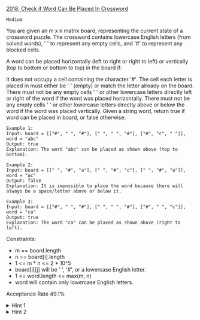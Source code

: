 [2018. Check if Word Can Be Placed In Crossword](https://leetcode.com/problems/check-if-word-can-be-placed-in-crossword/description/)

`Medium`

You are given an m x n matrix board, representing the current state of a crossword puzzle. The crossword contains lowercase English letters (from solved words), ' ' to represent any empty cells, and '#' to represent any blocked cells.

A word can be placed horizontally (left to right or right to left) or vertically (top to bottom or bottom to top) in the board if:

It does not occupy a cell containing the character '#'.
The cell each letter is placed in must either be ' ' (empty) or match the letter already on the board.
There must not be any empty cells ' ' or other lowercase letters directly left or right of the word if the word was placed horizontally.
There must not be any empty cells ' ' or other lowercase letters directly above or below the word if the word was placed vertically.
Given a string word, return true if word can be placed in board, or false otherwise.

```
Example 1:
Input: board = [["#", " ", "#"], [" ", " ", "#"], ["#", "c", " "]], word = "abc"
Output: true
Explanation: The word "abc" can be placed as shown above (top to bottom).

Example 2:
Input: board = [[" ", "#", "a"], [" ", "#", "c"], [" ", "#", "a"]], word = "ac"
Output: false
Explanation: It is impossible to place the word because there will always be a space/letter above or below it.

Example 3:
Input: board = [["#", " ", "#"], [" ", " ", "#"], ["#", " ", "c"]], word = "ca"
Output: true
Explanation: The word "ca" can be placed as shown above (right to left). 
``` 

Constraints:

- m == board.length
- n == board[i].length
- 1 <= m * n <= 2 * 10^5
- board[i][j] will be ' ', '#', or a lowercase English letter.
- 1 <= word.length <= max(m, n)
- word will contain only lowercase English letters.

Acceptance Rate
49.1%

<details>
<summary>Hint 1</summary>

Check all possible placements for the word.

</details>

<details>
<summary>Hint 2</summary>

There is a limited number of places where a word can start.

</details>